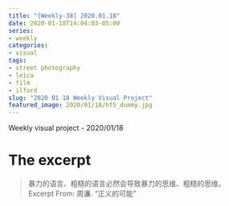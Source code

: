 ```yaml
---
title: "[Weekly-38] 2020.01.18"
date: 2020-01-18T14:04:03-05:00
series:
- weekly
categories:
- visual
tags:
- street photography
- leica
- film
- ilford
slug: "2020 01 18 Weekly Visual Project"
featured_image: 2020/01/18/hf5_dummy.jpg
---
```


Weekly visual project - 2020/01/18
<!--more-->

# The excerpt
> 暴力的语言、粗糙的语言必然会导致暴力的思维、粗糙的思维。      
Excerpt From:  周濂. “正义的可能”
